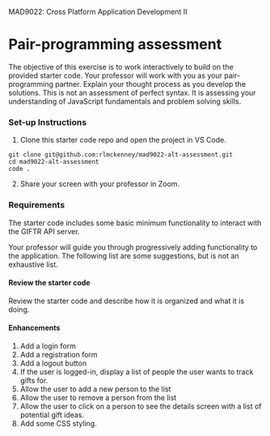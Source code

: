 MAD9022: Cross Platform Application Development II
# Pair-programming assessment

The objective of this exercise is to work interactively to build on the provided starter code. Your professor will work with you as your pair-programming partner. Explain your thought process as you develop the solutions. This is not an assessment of perfect syntax. It is assessing your understanding of JavaScript fundamentals and problem solving skills.

### Set-up Instructions
1. Clone this starter code repo and open the project in VS Code.
```
git clone git@github.com:rlmckenney/mad9022-alt-assessment.git
cd mad9022-alt-assessment
code .
```
2. Share your screen with your professor in Zoom.

### Requirements
The starter code includes some basic minimum functionality to interact with the GIFTR API server.

Your professor will guide you through progressively adding functionality to the application. The following list are some suggestions, but is not an exhaustive list.

#### Review the starter code
Review the starter code and describe how it is organized and what it is doing.

#### Enhancements
1. Add a login form
2. Add a registration form
3. Add a logout button
4. If the user is logged-in, display a list of people the user wants to track gifts for.
5. Allow the user to add a new person to the list
6. Allow the user to remove a person from the list
7. Allow the user to click on a person to see the details screen with a list of potential gift ideas.
8. Add some CSS styling.

